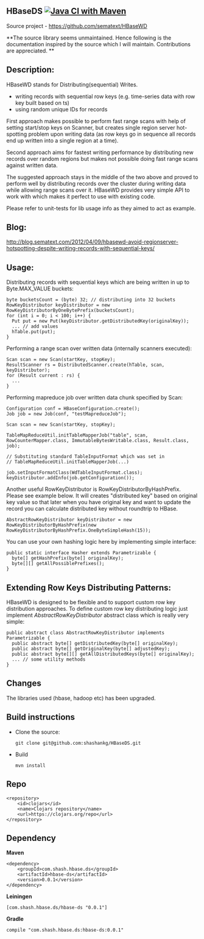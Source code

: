 HBaseDS  [![Java CI with Maven](https://github.com/appform-io/HBaseDS/actions/workflows/build-check.yml/badge.svg)](https://github.com/appform-io/HBaseDS/actions/workflows/build-check.yml)
------------
Source project - https://github.com/sematext/HBaseWD

**The source library seems unmaintained. Hence following is the documentation inspired by the source which I will maintain. Contributions are appreciated. **

Description:
------------

HBaseWD stands for Distributing(sequential) Writes.

* writing records with sequential row keys (e.g. time-series data with row key built based on ts)
* using random unique IDs for records

First approach makes possible to perform fast range scans with help of setting start/stop keys on Scanner, but creates single region server hot-spotting problem upon writing data (as row keys go in sequence all records end up written into a single region at a time).

Second approach aims for fastest writing performance by distributing new records over random regions but makes not possible doing fast range scans against written data.

The suggested approach stays in the middle of the two above and proved to perform well by distributing records over the cluster during writing data while allowing range scans over it. HBaseWD provides very simple API to work with which makes it perfect to use with existing code.

Please refer to unit-tests for lib usage info as they aimed to act as example.

Blog:
-----
http://blog.sematext.com/2012/04/09/hbasewd-avoid-regionserver-hotspotting-despite-writing-records-with-sequential-keys/

Usage:
------
Distributing records with sequential keys which are being written in up to Byte.MAX_VALUE buckets:

    byte bucketsCount = (byte) 32; // distributing into 32 buckets
    RowKeyDistributor keyDistributor = new RowKeyDistributorByOneBytePrefix(bucketsCount);
    for (int i = 0; i < 100; i++) {
      Put put = new Put(keyDistributor.getDistributedKey(originalKey));
      ... // add values
      hTable.put(put);
    }


Performing a range scan over written data (internally <bucketsCount> scanners executed):

    Scan scan = new Scan(startKey, stopKey);
    ResultScanner rs = DistributedScanner.create(hTable, scan, keyDistributor);
    for (Result current : rs) {
      ...
    }

Performing mapreduce job over written data chunk specified by Scan:

    Configuration conf = HBaseConfiguration.create();
    Job job = new Job(conf, "testMapreduceJob");

    Scan scan = new Scan(startKey, stopKey);

    TableMapReduceUtil.initTableMapperJob("table", scan, RowCounterMapper.class, ImmutableBytesWritable.class, Result.class, job);

    // Substituting standard TableInputFormat which was set in
    // TableMapReduceUtil.initTableMapperJob(...)

    job.setInputFormatClass(WdTableInputFormat.class);
    keyDistributor.addInfo(job.getConfiguration());

Another useful RowKeyDistributor is RowKeyDistributorByHashPrefix. Please see
example below. It will creates "distributed key" based on original key value
so that later when you have original key and want to update the record you can
calculate distributed key without roundtrip to HBase.

    AbstractRowKeyDistributor keyDistributor = new RowKeyDistributorByHashPrefix(new RowKeyDistributorByHashPrefix.OneByteSimpleHash(15));

You can use your own hashing logic here by implementing simple interface:

    public static interface Hasher extends Parametrizable {
      byte[] getHashPrefix(byte[] originalKey);
      byte[][] getAllPossiblePrefixes();
    }



Extending Row Keys Distributing Patterns:
------------

HBaseWD is designed to be flexible and to support custom row key distribution approaches. To define custom row key distributing logic just implement _AbstractRowKeyDistributor_ abstract class which is really very simple:

    public abstract class AbstractRowKeyDistributor implements Parametrizable {
      public abstract byte[] getDistributedKey(byte[] originalKey);
      public abstract byte[] getOriginalKey(byte[] adjustedKey);
      public abstract byte[][] getAllDistributedKeys(byte[] originalKey);
      ... // some utility methods
    }

Changes
------------
The libraries used (hbase, hadoop etc) has been upgraded.

Build instructions
------------
  - Clone the source:

        git clone git@github.com:shashankg/HBaseDS.git

  - Build

        mvn install

Repo
------------
```
<repository>
    <id>clojars</id>
    <name>Clojars repository</name>
    <url>https://clojars.org/repo</url>
</repository>
```
Dependency
------------

**Maven**
```
<dependency>
    <groupId>com.shash.hbase.ds</groupId>
    <artifactId>hbase-ds</artifactId>
    <version>0.0.1</version>
</dependency>
```
**Leiningen**
```
[com.shash.hbase.ds/hbase-ds "0.0.1"]
```

**Gradle**
```
compile "com.shash.hbase.ds:hbase-ds:0.0.1"
```